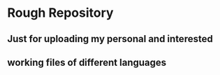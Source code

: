 # Rough Repository

## Just for uploading my personal and interested 
## working files of different languages
